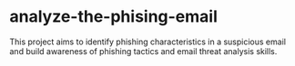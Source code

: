 # analyze-the-phising-email
This project aims to identify phishing characteristics in a suspicious email and build awareness of phishing tactics and email threat analysis skills.
